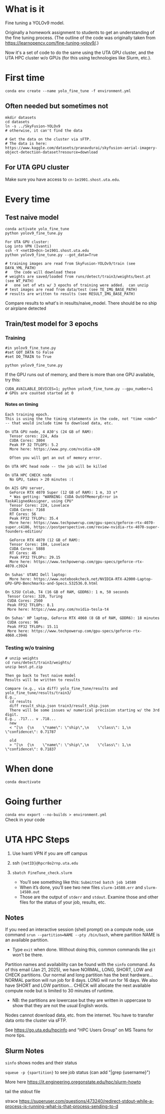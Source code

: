 # What is it

Fine tuning a YOLOv9 model.  

Originally a homework assignment to students to get an understanding of the fine tuning process.  (The outline of the code was originally taken from https://learnopencv.com/fine-tuning-yolov9/.)

Now it's a set of code to do the same using the UTA GPU cluster, and the UTA HPC cluster w/o GPUs (for this using technologies like Slurm, etc.).

# First time
````conda env create --name yolo_fine_tune -f environment.yml````

## Often needed but sometimes not
````
mkdir datasets
cd datasets
ln -s ../SkyFusion-YOLOv9
# otherwise, it can't find the data

# Get the data on the cluster via sFTP.
# The data is here: https://www.kaggle.com/datasets/pranavdurai/skyfusion-aerial-imagery-object-detection-dataset?resource=download
````

## For UTA GPU cluster
Make sure you have access to ````cn-1e1901.shost.uta.edu````.

# Every time

## Test naive model
````
conda activate yolo_fine_tune
python yolov9_fine_tune.py

For UTA GPU cluster:
Log into VPN (Ivanti)  
ssh -Y <netID>@cn-1e1901.shost.uta.edu  
python yolov9_fine_tune.py --got_data=True

# training images are read from SkyFusion-YOLOv9/train (see DAYA_YML_PATH)
#   the code will download these
# weights are saved/loaded from runs/detect/train3/weights/best.pt (see WT_PATH)
#   one set of wts w/ 3 epochs of training were added.  can unzip
# test images are read from data/test (see TE_IMG_BASE_PATH)
# results are written to results (see RESULT_IMG_BASE_PATH)
````
Compare results to what's in results/naive_model.  There should be no ship or airplane detected

## Train/test model for 3 epochs

### Training
````
#in yolov9_fine_tune.py
#set GOT_DATA to False
#set DO_TRAIN to True

python yolov9_fine_tune.py
````

If the GPU runs out of memory, and there is more than one GPU available, try this:
````
CUDA_AVAILABLE_DEVICES=1; python yolov9_fine_tune.py --gpu_number=1
# GPUs are counted started at 0
````

#### Notes on timing
````
Each training epoch.
This is using the the timing statements in the code, not "time <cmd>" -- that would include time to download data, etc.

On UTA GPU node, 4 A30's (24 GB of RAM):
  Tensor cores: 224, Ada
  CUDA Cores: 3804
  Peak FP 32 TFLOPS: 5.2
  More here: https://www.pny.com/nvidia-a30

  Often you will get an out of memory error.
  
On UTA HPC head node -- the job will be killed

On UTA HPC CHECK node
  No GPU, takes > 20 minutes :(

On AIS GPU server, 
  GeForce RTX 4070 Super (12 GB of RAM): 1 m, 33 s*
  * Was getting: "WARNING: CUDA OutOfMemoryError in TaskAlignedAssigner, using CPU"
  Tensor Cores: 224, Lovelace
  CUDA Cores: 7168
  RT Cores: 56
  Peak FP32 TFLOPs: 35.4
  More here: https://www.techpowerup.com/gpu-specs/geforce-rtx-4070-super.c4186, https://postperspective.com/review-nvidia-rtx-4070-super-founders-edition/

  GeForce RTX 4070 (12 GB of RAM):
  Tensor Cores: 184, Lovelace
  CUDA Cores: 5888
  RT Cores: 46
  Peak FP32 TFLOPs: 29.15
  More here: https://www.techpowerup.com/gpu-specs/geforce-rtx-4070.c3924

On Suhas' UTARI Dell laptop:
  More here: https://www.notebookcheck.net/NVIDIA-RTX-A2000-Laptop-GPU-GPU-Benchmarks-and-Specs.532536.0.html

On SJSU Colab, T4 (16 GB of RAM, GDDR6): 1 m, 50 seconds
 Tensor Cores: 320, Turing
 CUDA Cores: 2560
 Peak FP32 TFLOPs: 8.1
 More here: https://www.pny.com/nvidia-tesla-t4

On Suhas' HP laptop, GeForce RTX 4060 (8 GB of RAM, GDDR6): 18 minutes
 CUDA cores: 96
 Peak FP32 TFLOPs: 15.11
 More here: https://www.techpowerup.com/gpu-specs/geforce-rtx-4060.c3946
````

### Testing w/o training
````
# unzip weights
cd runs/detect/train3/weights/
unzip best.pt.zip

Then go back to Test naive model
Results will be written to results

Compare (e.g., via diff) yolo_fine_tune/results and yolo_fine_tune/results/train3/
E.g., 
  cd results
  diff result_ship.json train3/result_ship.json
  There will be some issues w/ numerical precision starting w/ the 3rd digit.
E.g., .717... v .718...
  new
  < "[\n  {\n    \"name\": \"ship\",\n    \"class\": 1,\n    \"confidence\": 0.71787

  old
  > "[\n  {\n    \"name\": \"ship\",\n    \"class\": 1,\n    \"confidence\": 0.71837
````
# When done
````conda deactivate````

# Going further
````conda env export --no-builds > environment.yml````  
Check in your code


# UTA HPC Steps
1. Use Ivanti VPN if you are off campus
1. ssh ````{netID}@hpcr8o2rnp.uta.edu````
1. ````sbatch FineTune_check.slurm````

    * You’ll see something like this:  ````Submitted batch job 14580````
    * When it’s done, you’ll see two new files ````slurm-14580.err```` and ````slurm-14580.out````  
    * Those are the output of ````stderr```` and ````stdout````.  Examine those and other files for the status of your job, results, etc.

## Notes
If you need an interactive session (shell prompt) on a compute node, use command ````srun --partition=NAME --pty /bin/bash````, where partition NAME is an available partition.
* Type ````exit```` when done.  Without doing this, common commands like ````git```` won't be there.

Partition names and availability can be found with the ````sinfo```` command. As of this email (Jan 21, 2025), we have NORMAL, LONG, SHORT, LOW and CHECK partitions. Our normal and long partition has the best hardware... NORMAL parition will run job for 8 days. LONG will run for 16 days. We also have SHORT and LOW partition... CHECK will allocate the next available compute node but is limited to 30 minutes of runtime.  
* NB: the partitions are lowercase but they are written in uppercase to show that they are not the usual English words.

Nodes cannot download data, etc. from the internet.  You have to transfer data onto the cluster via sFTP.  

See https://go.uta.edu/hpcinfo and "HPC Users Group" on MS Teams for more tips.

## Slurm Notes
````sinfo```` shows nodes and their status  

````squeue -p {spartition}```` to see job status  (can add "|grep {username}")

More here https://it.engineering.oregonstate.edu/hpc/slurm-howto

tail the stdout file

strace https://superuser.com/questions/473240/redirect-stdout-while-a-process-is-running-what-is-that-process-sending-to-d